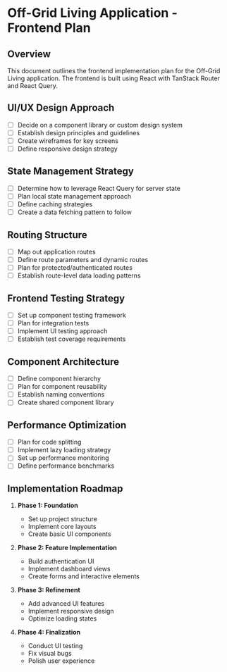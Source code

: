 # Off-Grid Living Application - Frontend Plan

## Overview
This document outlines the frontend implementation plan for the Off-Grid Living application. The frontend is built using React with TanStack Router and React Query.

## UI/UX Design Approach
- [ ] Decide on a component library or custom design system
- [ ] Establish design principles and guidelines
- [ ] Create wireframes for key screens
- [ ] Define responsive design strategy

## State Management Strategy
- [ ] Determine how to leverage React Query for server state
- [ ] Plan local state management approach
- [ ] Define caching strategies
- [ ] Create a data fetching pattern to follow

## Routing Structure
- [ ] Map out application routes
- [ ] Define route parameters and dynamic routes
- [ ] Plan for protected/authenticated routes
- [ ] Establish route-level data loading patterns

## Frontend Testing Strategy
- [ ] Set up component testing framework
- [ ] Plan for integration tests
- [ ] Implement UI testing approach
- [ ] Establish test coverage requirements

## Component Architecture
- [ ] Define component hierarchy
- [ ] Plan for component reusability
- [ ] Establish naming conventions
- [ ] Create shared component library

## Performance Optimization
- [ ] Plan for code splitting
- [ ] Implement lazy loading strategy
- [ ] Set up performance monitoring
- [ ] Define performance benchmarks

## Implementation Roadmap

1. **Phase 1: Foundation**
   - Set up project structure
   - Implement core layouts
   - Create basic UI components

2. **Phase 2: Feature Implementation**
   - Build authentication UI
   - Implement dashboard views
   - Create forms and interactive elements

3. **Phase 3: Refinement**
   - Add advanced UI features
   - Implement responsive design
   - Optimize loading states

4. **Phase 4: Finalization**
   - Conduct UI testing
   - Fix visual bugs
   - Polish user experience
